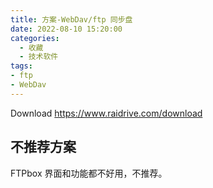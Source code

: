 ```yaml
---
title: 方案-WebDav/ftp 同步盘
date: 2022-08-10 15:20:00
categories:
  - 收藏
  - 技术软件
tags:
- ftp
- WebDav
---
```


Download
<https://www.raidrive.com/download>

## 不推荐方案

FTPbox 界面和功能都不好用，不推荐。
